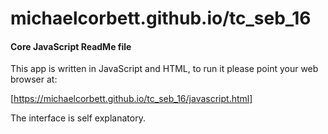 # michaelcorbett.github.io/tc_seb_16

#### Core JavaScript ReadMe file

This app is written in JavaScript and HTML, to run it please point your web browser at:

[https://michaelcorbett.github.io/tc_seb_16/javascript.html]
 
 The interface is self explanatory.